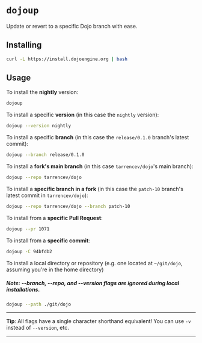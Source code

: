 # `dojoup`

Update or revert to a specific Dojo branch with ease.

## Installing

```sh
curl -L https://install.dojoengine.org | bash
```

## Usage

To install the **nightly** version:

```sh
dojoup
```

To install a specific **version** (in this case the `nightly` version):

```sh
dojoup --version nightly
```

To install a specific **branch** (in this case the `release/0.1.0` branch's latest commit):

```sh
dojoup --branch release/0.1.0
```

To install a **fork's main branch** (in this case `tarrencev/dojo`'s main branch):

```sh
dojoup --repo tarrencev/dojo
```

To install a **specific branch in a fork** (in this case the `patch-10` branch's latest commit in `tarrencev/dojo`):

```sh
dojoup --repo tarrencev/dojo --branch patch-10
```

To install from a **specific Pull Request**:

```sh
dojoup --pr 1071
```

To install from a **specific commit**:

```sh
dojoup -C 94bfdb2
```

To install a local directory or repository (e.g. one located at `~/git/dojo`, assuming you're in the home directory)

##### Note: --branch, --repo, and --version flags are ignored during local installations.

```sh
dojoup --path ./git/dojo
```

---

**Tip**: All flags have a single character shorthand equivalent! You can use `-v` instead of `--version`, etc.

---